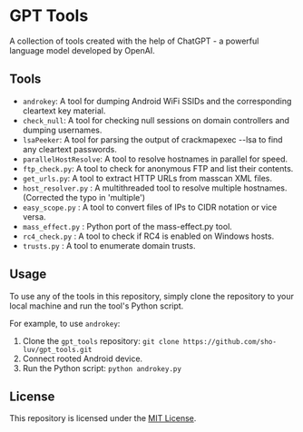 # GPT Tools

A collection of tools created with the help of ChatGPT - a powerful language model developed by OpenAI.

## Tools
- `androkey`: A tool for dumping Android WiFi SSIDs and the corresponding cleartext key material.
- `check_null`: A tool for checking null sessions on domain controllers and dumping usernames.
- `lsaPeeker`: A tool for parsing the output of crackmapexec --lsa to find any cleartext passwords.
- `parallelHostResolve`: A tool to resolve hostnames in parallel for speed.
- `ftp_check.py`: A tool to check for anonymous FTP and list their contents.
- `get_urls.py`: A tool to extract HTTP URLs from masscan XML files.
- `host_resolver.py` : A multithreaded tool to resolve multiple hostnames. (Corrected the typo in 'multiple')
- `easy_scope.py` : A tool to convert files of IPs to CIDR notation or vice versa.
- `mass_effect.py` : Python port of the mass-effect.py tool.
- `rc4_check.py` : A tool to check if RC4 is enabled on Windows hosts.
- `trusts.py` : A tool to enumerate domain trusts.


## Usage

To use any of the tools in this repository, simply clone the repository to your local machine and run the tool's Python script.

For example, to use `androkey`:

1. Clone the `gpt_tools` repository: `git clone https://github.com/sho-luv/gpt_tools.git`
2. Connect rooted Android device.
2. Run the Python script: `python androkey.py`

## License

This repository is licensed under the [MIT License](https://opensource.org/licenses/MIT).
